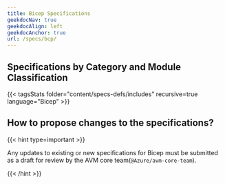 ```yaml
---
title: Bicep Specifications
geekdocNav: true
geekdocAlign: left
geekdocAnchor: true
url: /specs/bcp/
---
```


## Specifications by Category and Module Classification

{{< tagsStats folder="content/specs-defs/includes" recursive=true language="Bicep" >}}

## How to propose changes to the specifications?

{{< hint type=important >}}

Any updates to existing or new specifications for Bicep must be submitted as a draft for review by the AVM core team(`@Azure/avm-core-team`).

{{< /hint >}}
